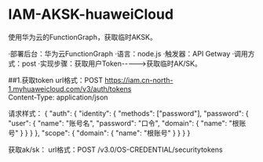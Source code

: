 # IAM-AKSK-huaweiCloud
使用华为云的FunctionGraph，获取临时AKSK。

·部署后台：华为云FunctionGraph
·语言：node.js
·触发器：API Getway
·调用方式：post
·实现步骤：获取用户Token----->获取临时AK/SK。

##1.获取token
  url格式：POST https://iam.cn-north-1.myhuaweicloud.com/v3/auth/tokens  
  Content-Type: application/json
  
  请求样式：
  {
  "auth": {
    "identity": {
      "methods": ["password"],
      "password": {
        "user": {
          "name": "账号名",
          "password": "口令",
          "domain": {
            "name": "根账号"
          }
        }
      }
    },
    "scope": {
      "domain": {
        "name": "根账号"
      }
    }
  }
}


获取ak/sk：
  url格式：POST /v3.0/OS-CREDENTIAL/securitytokens
  
